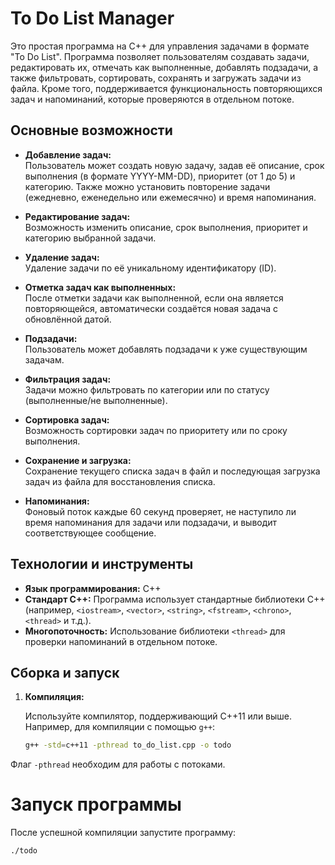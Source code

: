 # To Do List Manager

Это простая программа на C++ для управления задачами в формате "To Do List". Программа позволяет пользователям создавать задачи, редактировать их, отмечать как выполненные, добавлять подзадачи, а также фильтровать, сортировать, сохранять и загружать задачи из файла. Кроме того, поддерживается функциональность повторяющихся задач и напоминаний, которые проверяются в отдельном потоке.

## Основные возможности

- **Добавление задач:**  
  Пользователь может создать новую задачу, задав её описание, срок выполнения (в формате YYYY-MM-DD), приоритет (от 1 до 5) и категорию. Также можно установить повторение задачи (ежедневно, еженедельно или ежемесячно) и время напоминания.

- **Редактирование задач:**  
  Возможность изменить описание, срок выполнения, приоритет и категорию выбранной задачи.

- **Удаление задач:**  
  Удаление задачи по её уникальному идентификатору (ID).

- **Отметка задач как выполненных:**  
  После отметки задачи как выполненной, если она является повторяющейся, автоматически создаётся новая задача с обновлённой датой.

- **Подзадачи:**  
  Пользователь может добавлять подзадачи к уже существующим задачам.

- **Фильтрация задач:**  
  Задачи можно фильтровать по категории или по статусу (выполненные/не выполненные).

- **Сортировка задач:**  
  Возможность сортировки задач по приоритету или по сроку выполнения.

- **Сохранение и загрузка:**  
  Сохранение текущего списка задач в файл и последующая загрузка задач из файла для восстановления списка.

- **Напоминания:**  
  Фоновый поток каждые 60 секунд проверяет, не наступило ли время напоминания для задачи или подзадачи, и выводит соответствующее сообщение.

## Технологии и инструменты

- **Язык программирования:** C++
- **Стандарт C++:** Программа использует стандартные библиотеки C++ (например, `<iostream>`, `<vector>`, `<string>`, `<fstream>`, `<chrono>`, `<thread>` и т.д.).
- **Многопоточность:** Использование библиотеки `<thread>` для проверки напоминаний в отдельном потоке.

## Сборка и запуск

1. **Компиляция:**

   Используйте компилятор, поддерживающий C++11 или выше. Например, для компиляции с помощью `g++`:
   ```bash
   g++ -std=c++11 -pthread to_do_list.cpp -o todo

Флаг `-pthread` необходим для работы с потоками.

# Запуск программы

После успешной компиляции запустите программу:

```bash
./todo
